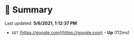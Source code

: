 # 📖 Summary
Last updated: **5/6/2021, 1:12:37 PM**

- `GET` [https://google.com](https://google.com) - **Up** (112ms)
